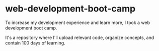 # web-development-boot-camp

To increase my development experience and learn more, I took a web development boot camp.

It's a repository where I'll upload relevant code, organize concepts, and contain 100 days of learning. 
